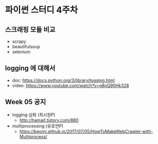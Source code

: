 # 파이썬 스터디 4주차

## 스크래핑 모듈 비교
* scrapy
* beautifulsoup
* selenium

## logging 에 대해서
* doc: https://docs.python.org/3/library/logging.html
* video: https://www.youtube.com/watch?v=g8nQ90Hk328

## Week 05 공지
* logging 심화 (최시원P) 
    * http://hamait.tistory.com/880
* multiprocessing (유호연P) 
    * https://beomi.github.io/2017/07/05/HowToMakeWebCrawler-with-Multiprocess/
    
